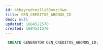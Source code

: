 ```yaml
---
id: 4tbayredrmzlls50omzc3wm
title: GEN_CREDITOS_ABONOS_ID
desc: null
updated: 1684521570
created: 1684521570
---
```



```sql
 CREATE GENERATOR GEN_CREDITOS_ABONOS_ID;
```
